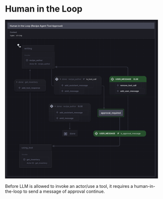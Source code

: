 # Human in the Loop
![Human in the Loop](./human_in_the_loop.png)

Before LLM is allowed to invoke an actor/use a tool, it requires a human-in-the-loop to send a message of approval continue.

